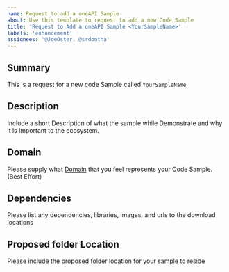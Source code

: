 ```yaml
---
name: Request to add a oneAPI Sample
about: Use this template to request to add a new Code Sample
title: 'Request to Add a oneAPI Sample <YourSampleName>'
labels: 'enhancement'
assignees: '@JoeOster, @srdontha'
---
```


## Summary
This is a request for a new code Sample called `YourSampleName`

## Description
Include a short Description of what the sample while Demonstrate and why it is important to the ecosystem.

## Domain
Please supply what [Domain](https://github.com/oneapi-src/oneAPI-samples/wiki/Reviewers-and-Domain-Experts) that you feel represents your Code Sample. (Best Effort)

## Dependencies
Please list any dependencies, libraries, images, and urls to the download locations

## Proposed folder Location
Please include the proposed folder location for your sample to reside



